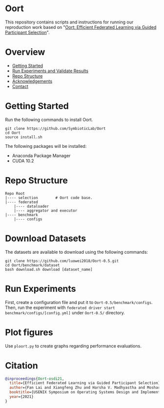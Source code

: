 # Oort

This repository contains scripts and instructions for running our reproduction work based on "[Oort: Efficient Federated Learning via Guided Participant Selection](https://www.usenix.org/conference/osdi21/presentation/lai)".

# Overview

* [Getting Started](#getting-started)
* [Run Experiments and Validate Results](#run-experiments-and-validate-results)
* [Repo Structure](#repo-structure)
* [Acknowledgements](#acknowledgements)
* [Contact](#contact)

# Getting Started

Run the following commands to install Oort.

```
git clone https://github.com/SymbioticLab/Oort
cd Oort
source install.sh
```

The following packages will be installed:

* Anaconda Package Manager
* CUDA 10.2

# Repo Structure

```
Repo Root
|---- selection        # Oort code base.
|---- federated
    |---- dataloader
    |---- aggregator and executor
|---- benchmark
    |---- configs
```

# Download Datasets

The datasets are available to download using the following commands:

```
git clone https://github.com/luowei2018/Oort-0.5.git
cd Oort/benchmark/dataset
bash download.sh download [dataset_name]
```

# Run Experiments
First, create a configuration file and put it to ```Oort-0.5/benchmark/configs```.
Then, run the experiment with ```federated driver start benchmark/configs/[config.yml]``` under ```Oort-0.5/``` directory.

# Plot figures

Use ```ploort.py``` to create graphs regarding performance evaluations.

# Citation
```bibtex
@inproceedings{Oort-osdi21,
  title={Efficient Federated Learning via Guided Participant Selection},
  author={Fan Lai and Xiangfeng Zhu and Harsha V. Madhyastha and Mosharaf Chowdhury},
  booktitle={USENIX Symposium on Operating Systems Design and Implementation (OSDI)},
  year={2021}
}
```
